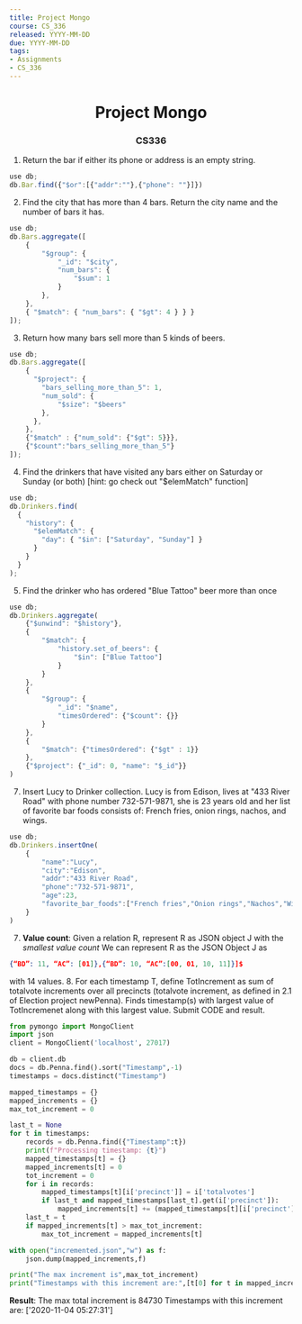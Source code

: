 ```yaml
---
title: Project Mongo
course: CS_336
released: YYYY-MM-DD
due: YYYY-MM-DD
tags:
- Assignments
- CS_336
---
```

<center><h1>Project Mongo</h1></center>
<center><h3>CS336</h3></center>

1. Return the bar if either its phone or address is an empty string.
```javascript
use db;
db.Bar.find({"$or":[{"addr":""},{"phone": ""}]})
```
2. Find the city that has more than 4 bars. Return the city name and the number of bars it has.
```javascript
use db;
db.Bars.aggregate([
	{
		"$group": {
			"_id": "$city",
			"num_bars": {
				"$sum": 1
			}
		},
	},
	{ "$match": { "num_bars": { "$gt": 4 } } }
]);
```
3. Return how many bars sell more than 5 kinds of beers.
```javascript
use db;
db.Bars.aggregate([
    {
      "$project": {
        "bars_selling_more_than_5": 1,
        "num_sold": {
	        "$size": "$beers"
	    },
      },
    },
    {"$match" : {"num_sold": {"$gt": 5}}},
	{"$count":"bars_selling_more_than_5"}
]);
```
4. Find the drinkers that have visited any bars either on Saturday or Sunday (or both) \[hint: go check out "$elemMatch" function\]
```javascript
use db;
db.Drinkers.find(
  {
    "history": {
      "$elemMatch": {
        "day": { "$in": ["Saturday", "Sunday"] }
      }
    }
  }
);
```
5. Find the drinker who has ordered "Blue Tattoo" beer more than once
```javascript
use db;
db.Drinkers.aggregate(
	{"$unwind": "$history"},
	{
		"$match": {
			"history.set_of_beers": {
				"$in": ["Blue Tattoo"]
			}
		}
	},
	{
		"$group": {
			"_id": "$name",
			"timesOrdered": {"$count": {}}
		}
	},
	{
		"$match": {"timesOrdered": {"$gt" : 1}}
	},
	{"$project": {"_id": 0, "name": "$_id"}}
)
```
7. Insert Lucy to Drinker collection. Lucy is from Edison, lives at "433 River Road" with phone number 732-571-9871, she is 23 years old and her list of favorite bar foods consists of: French fries, onion rings, nachos, and wings.
```javascript
use db;
db.Drinkers.insertOne(
	{
		"name":"Lucy",
		"city":"Edison",
		"addr":"433 River Road",
		"phone":"732-571-9871",
		"age":23,
		"favorite_bar_foods":["French fries","Onion rings","Nachos","Wings"]
	}
) 
```
7. **Value count**: Given a relation R, represent R as JSON object J with the *smallest value count*
We can represent R as the JSON Object J as
```json
{“BD”: 11, “AC”: [01]},{“BD”: 10, “AC”:[00, 01, 10, 11]}]$
```
with 14 values.
8. For each timestamp T, define TotIncrement as sum of totalvote increments over all precincts (totalvote increment, as defined in 2.1 of Election project newPenna). Finds timestamp(s) with largest value of TotIncremenet along with this largest value. Submit CODE and result.
```python
from pymongo import MongoClient
import json
client = MongoClient('localhost', 27017)

db = client.db
docs = db.Penna.find().sort("Timestamp",-1)
timestamps = docs.distinct("Timestamp")

mapped_timestamps = {}
mapped_increments = {}
max_tot_increment = 0

last_t = None
for t in timestamps:
    records = db.Penna.find({"Timestamp":t})
    print(f"Processing timestamp: {t}")
    mapped_timestamps[t] = {}
    mapped_increments[t] = 0
    tot_increment = 0
    for i in records:
        mapped_timestamps[t][i['precinct']] = i['totalvotes']
        if last_t and mapped_timestamps[last_t].get(i['precinct']):
            mapped_increments[t] += (mapped_timestamps[t][i['precinct']] - mapped_timestamps[last_t][i['precinct']])
    last_t = t
    if mapped_increments[t] > max_tot_increment:
        max_tot_increment = mapped_increments[t]

with open("incremented.json","w") as f:
    json.dump(mapped_increments,f)

print("The max increment is",max_tot_increment)
print("Timestamps with this increment are:",[t[0] for t in mapped_increments.items() if t[1] == max_tot_increment])
```

**Result**:
The max total increment is 84730
Timestamps with this increment are: \['2020-11-04 05:27:31'\]